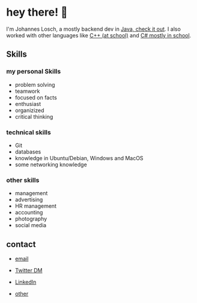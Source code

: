 # hey there! :wave:

I'm Johannes Losch, a mostly backend dev in [Java, check it out](https://github.com/johanneslosch?tab=repositories&q=&type=&language=java). I also worked with other languages like [C++ (at school)](https://github.com/johanneslosch?tab=repositories&q=&type=&language=c%2B%2B) and [C# mostly in school](https://github.com/johanneslosch?tab=repositories&q=&type=&language=c%23). 

## Skills
### my personal Skills
 - problem solving
 - teamwork
 - focused on facts
 - enthusiast
 - organizized
 - critical thinking 

### technical skills
 - Git
 - databases
 - knowledge in Ubuntu/Debian, Windows and MacOS
 - some networking knowledge

### other skills
 - management 
 - advertising
 - HR management
 - accounting
 - photography 
 - social media

## contact
 - [email](mailto:hi@jlosch.de)
 - [Twitter DM](https://twitter.com/johanneslosch)
 - [LinkedIn](https://www.linkedin.com/in/johannes-losch/)

 - [other](https://jlosch.de)